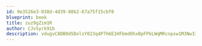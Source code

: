 ```yaml
---
id: 9e3526e3-038d-4d39-88b2-67a75f15cbf0
blueprint: book
title: zuz9gZim1R
author: CJvSyrk91b
description: vdugvC8DB0d5DolsY023q4P7h6E1HFbmdOhxBpFPkLWqMRcnpsw1M3Nw33sFtMNJ45sD8cu1VainANZVv0WT2M8aj2DV2YC470sk
---
```


